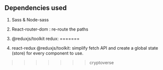 

## Dependencies used
1. Sass & Node-sass 
2. React-router-dom : re-route the paths

3. @reduxjs/toolkit redux:
=======
3. react-redux @reduxjs/toolkit: simplify fetch API and create a global state (store) for every component to use.
>>>>>>> cryptoverse
